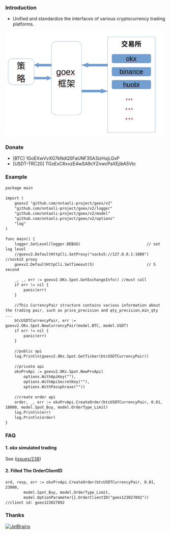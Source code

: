 ### Introduction
* Unified and standardize the interfaces of various cryptocurrency trading platforms.

![goex](goex_struct.png)

### Donate
* [BTC] 1GoEXwVvXG7kNdQSFaUNF35A3izHojLGxP
* [USDT-TRC20] TGoExC6xvzE4wSA9cYZnwcPaXEjibA5Vtc

### Example

```golang
package main

import (
	goexv2 "github.com/nntaoli-project/goex/v2"
	"github.com/nntaoli-project/goex/v2/logger"
	"github.com/nntaoli-project/goex/v2/model"
	"github.com/nntaoli-project/goex/v2/options"
	"log"
)

func main() {
	logger.SetLevel(logger.DEBUG)                             // set log level
	//goexv2.DefaultHttpCli.SetProxy("socks5://127.0.0.1:1080") //socks5 proxy
	goexv2.DefaultHttpCli.SetTimeout(5)                       // 5 second

	_, _, err := goexv2.OKx.Spot.GetExchangeInfo() //must call
	if err != nil {
		panic(err)
	}
	
	//This CurrencyPair structure contains various information about the trading pair, such as price_precision and qty_precision,min_qty ...
	btcUSDTCurrencyPair, err := goexv2.OKx.Spot.NewCurrencyPair(model.BTC, model.USDT)
	if err != nil {
		panic(err)
	}
		
	//public api
	log.Println(goexv2.OKx.Spot.GetTicker(btcUSDTCurrencyPair))

	//private api
	okxPrvApi := goexv2.OKx.Spot.NewPrvApi(
		options.WithApiKey(""), 
		options.WithApiSecretKey(""), 
		options.WithPassphrase(""))
	
	//create order api
	order, _, err := okxPrvApi.CreateOrder(btcUSDTCurrencyPair, 0.01, 18000, model.Spot_Buy, model.OrderType_Limit)
	log.Println(err)
	log.Println(order)
}
```

### FAQ
#### 1. okx simulated trading
See ([issues/238](https://github.com/nntaoli-project/goex/issues/238))

#### 2. Filled The OrderClientID 

```
ord, resp, err := okxPrvApi.CreateOrder(btcUSDTCurrencyPair, 0.01, 23000,
		model.Spot_Buy, model.OrderType_Limit,
		model.OptionParameter{}.OrderClientID("goex123027892")) //client id: goex123027892
```

### Thanks
<a href="https://www.jetbrains.com/?from=goex"><img src="https://account.jetbrains.com/static/images/jetbrains-logo-inv.svg" height="120" alt="JetBrains"/></a>

